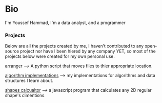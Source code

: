 # Bio
I'm Youssef Hammad, I'm a data analyst, and a programmer

### Projects
Below are all the projects created by me, I haven't contributed to any open-source project nor have I been hiered by any company YET, so most of the projects below were created for my own personal use.

[arranger](https://github.com/j0eTheRipper/arranger) --> A python script that moves files to thier appropriate location.

[algorithm implementations](https://github.com/j0eTheRipper/algorithm_implementations) --> my implementations for algorithms and data structures I learn about.

[shapes calcualtor](https://github.com/j0eTheRipper/shapes-calculator) --> a javascript program that calculates any 2D regular shape's dimentions
